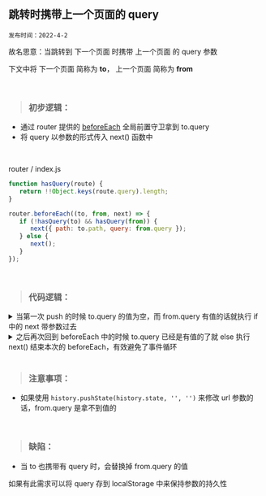 ## 跳转时携带上一个页面的 query

`发布时间：2022-4-2`
<br>

故名思意：当跳转到 下一个页面 时携带 上一个页面 的 query 参数

下文中将 下一个页面 简称为 **to**， 上一个页面 简称为 **from**

<br>

> ### 初步逻辑：

-  通过 router 提供的 [beforeEach](https://router.vuejs.org/zh/guide/advanced/navigation-guards.html#%E5%85%A8%E5%B1%80%E5%89%8D%E7%BD%AE%E5%AE%88%E5%8D%AB) 全局前置守卫拿到 to.query
-  将 query 以参数的形式传入 next() 函数中

<br>

router / index.js

```javascript
function hasQuery(route) {
   return !!Object.keys(route.query).length;
}

router.beforeEach((to, from, next) => {
   if (!hasQuery(to) && hasQuery(from)) {
      next({ path: to.path, query: from.query });
   } else {
      next();
   }
});
```

<br>

> ### 代码逻辑：

<details>
<summary>
当第一次 push 的时候 to.query 的值为空，而 from.query 有值的话就执行 if 中的 next 带参数过去
</summary>

```
to.query = {
   path: "/item",
   query: {}
}

from.query = {
path: "/home",
query: {t: '学生'}
}

```

</details>

<details>
<summary>
之后再次回到 beforeEach 中的时候 to.query 已经是有值的了就 else 执行 next() 结束本次的 beforeEach，有效避免了事件循环
</summary>

```

to.query = {
path: "/item",
query: {t: '学生'}
}

from.query = {
path: "/home",
query: {t: '学生'}
}

```

</details>

<br>

> ### 注意事项：

-  如果使用 `history.pushState(history.state, '', '')` 来修改 url 参数的话，from.query 是拿不到值的

<br>

> ### 缺陷：

-  当 to 也携带有 query 时，会替换掉 from.query 的值

如果有此需求可以将 query 存到 localStorage 中来保持参数的持久性

